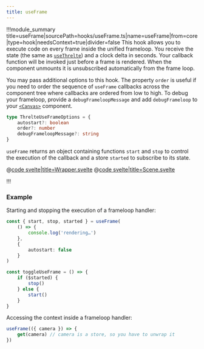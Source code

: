 ```yaml
---
title: useFrame
---
```


<script lang="ts">
import Wrapper from '$examples/core/use-frame/Wrapper.svelte'
</script>

!!!module_summary title=useFrame|sourcePath=hooks/useFrame.ts|name=useFrame|from=core|type=hook|needsContext=true|divider=false
This hook allows you to execute code on every frame inside the unified frameloop.
You receive the state (the same as [`useThrelte`](/core/use-threlte)) and a clock delta in seconds.
Your callback function will be invoked just before a frame is rendered. When the component unmounts it is unsubscribed automatically from the frame loop.

You may pass additional options to this hook. The property `order` is useful if you need to order the sequence of `useFrame` callbacks across the component tree where callbacks are ordered from low to high. To debug your frameloop, provide a `debugFrameloopMessage` and add `debugFrameloop` to your [`<Canvas>`](/core/canvas) component.

```ts
type ThrelteUseFrameOptions = {
	autostart?: boolean
	order?: number
	debugFrameloopMessage?: string
}
```

`useFrame` returns an object containing functions `start` and `stop` to control the execution of the callback and a store `started` to subscribe to its state.

<ExampleWrapper playgroundHref="/core/use-frame">
<Wrapper />

<div slot="code">

@[code svelte|title=Wrapper.svelte](../../examples/core/use-frame/Wrapper.svelte)
@[code svelte|title=Scene.svelte](../../examples/core/use-frame/Scene.svelte)

</div>
</ExampleWrapper>

!!!

### Example <!-- omit in toc -->

Starting and stopping the execution of a frameloop handler:

```ts
const { start, stop, started } = useFrame(
	() => {
		console.log('rendering…')
	},
	{
		autostart: false
	}
)

const toggleUseFrame = () => {
	if ($started) {
		stop()
	} else {
		start()
	}
}
```

Accessing the context inside a frameloop handler:

```ts
useFrame(({ camera }) => {
	get(camera) // camera is a store, so you have to unwrap it
})
```
